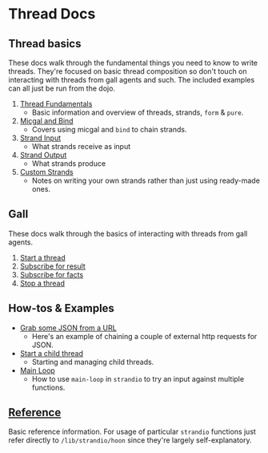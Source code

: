 # Thread Docs

## Thread basics

These docs walk through the fundamental things you need to know to write threads. They're focused on basic thread composition so don't touch on interacting with threads from gall agents and such. The included examples can all just be run from the dojo.

1. [Thread Fundamentals](thread-basics/1_thread-fundamentals.md)
   - Basic information and overview of threads, strands, `form` & `pure`. 
2. [Micgal and Bind](thread-basics/2_micgal-and-bind.md)
   - Covers using micgal and `bind` to chain strands.
3. [Strand Input](thread-basics/3_strand-input.md)
   - What strands receive as input
4. [Strand Output](thread-basics/4_strand-output.md)
   - What strands produce
5. [Custom Strands](thread-basics/5_custom-strands.md)
   - Notes on writing your own strands rather than just using ready-made ones.

## Gall
These docs walk through the basics of interacting with threads from gall agents.

1. [Start a thread](gall/1_start-thread.md)
2. [Subscribe for result](gall/2_subscribe-for-result.md)
3. [Subscribe for facts](gall/3_subscribe-for-facts.md)
4. [Stop a thread](gall/4_stop-thread.md)

## How-tos & Examples

- [Grab some JSON from a URL](examples/get-json.md)
   - Here's an example of chaining a couple of external http requests for JSON.
- [Start a child thread](examples/start-thread-from-thread.md)
   - Starting and managing child threads.
- [Main Loop](examples/main-loop.md)
   - How to use `main-loop` in `strandio` to try an input against multiple functions.

## [Reference](reference.md)
Basic reference information. For usage of particular `strandio` functions just refer directly to `/lib/strandio/hoon` since they're largely self-explanatory.
